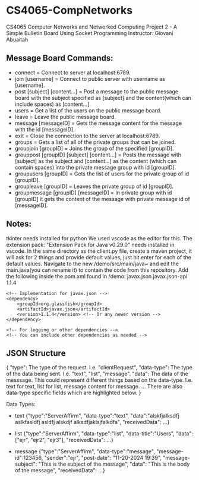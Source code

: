 # CS4065-CompNetworks
CS4065 Computer Networks and Networked Computing
Project 2 - A Simple Bulletin Board Using Socket Programming
Instructor: Giovani Abuaitah

## Message Board Commands:
* connect = Connect to server at localhost:6789.
* join [username] = Connect to public server with username as [username].
* post [subject] [content...] = Post a message to the public message board with the subject specified as [subject] and the content(which can include spaces) as [content...].
* users = Get a list of the users on the public message board.
* leave = Leave the public message board.
* message [messageID] = Gets the message content for the message with the id [messageID].
* exit = Close the connection to the server at localhost:6789.
* groups = Gets a list of all of the private groups that can be joined.
* groupjoin [groupID] = Joins the group of the specified [groupID].
* grouppost [groupID] [subject] [content...] = Posts the message with [subject] as the subject and [content...] as the content (which can contain spaces) into the private message group with id [groupID].
* groupusers [groupID] = Gets the list of users for the private group of id [groupID].
* groupleave [groupID] = Leaves the private group of id [groupID].
* groupmessage [groupID] [messageID] = In private group with id [groupID] it gets the content of the message with private message id of [messageID].

## Notes: 
tkinter needs installed for python
We used vscode as the editor for this. The extension pack: "Extension Pack for Java v0.29.0" needs installed in vscode.
In the same directory as the client.py file, create a maven project, it will ask for 2 things and provide default values, just hit enter for each of the default values.
Navigate to the new /demo/src/main/java~ and edit the main.java(you can rename it) to contain the code from this repository.
Add the following inside the pom.xml found in /demo:
<dependencies>
    <!-- javax.json dependency -->
    <dependency>
        <groupId>javax.json</groupId>
        <artifactId>javax.json-api</artifactId>
        <version>1.1.4</version>  <!-- Or any newer version -->
    </dependency>

    <!-- Implementation for javax.json -->
    <dependency>
        <groupId>org.glassfish</groupId>
        <artifactId>javax.json</artifactId>
        <version>1.1.4</version> <!-- Or any newer version -->
    </dependency>

    <!-- For logging or other dependencies -->
    <!-- You can include other dependencies as needed -->
</dependencies>


## JSON Structure
{
    "type": The type of the request. I.e. "clientRequest",
    "data-type": The type of the data being sent. I.e. "text", "list", "message".
    "data": The data of the messsage. This could represent different things based on the data-type. 
    I.e. text for text, list for list, message content for message.
    ...
    There are also data-type specific fields which are highlighted below.
}

Data Types:
* text
{"type":"ServerAffirm", "data-type":"text", "data":"alskfjalksdfj  aslkfasldfj asldfj alskdjf alksdfjaklsjfalkdfa", "receivedData": ...}

* list
{"type":"ServerAffirm", "data-type":"list", "data-title":"Users", "data":["ejr", "ejr2", "ejr3"], "receivedData": ...}

* message
{"type":"ServerAffirm", "data-type":"message", "message-id":123456, "sender":"ejr", "post-date": "11-20-2024 19:39", "message-subject": "This is the subject of the message", "data": "This is the body of the message", "receivedData": ...}